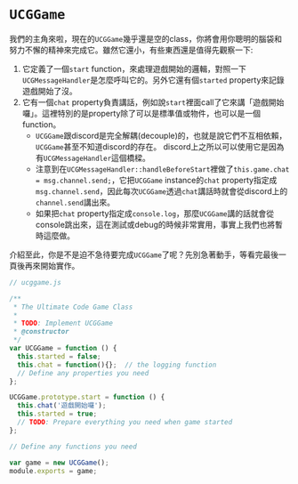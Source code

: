# `UCGGame`

我們的主角來啦，現在的`UCGGame`幾乎還是空的class，你將會用你聰明的腦袋和努力不懈的精神來完成它。雖然它還小，有些東西還是值得先觀察一下:

1. 它定義了一個`start` function，來處理遊戲開始的邏輯，對照一下`UCGMessageHandler`是怎麼呼叫它的。另外它還有個`started` property來記錄遊戲開始了沒。
2. 它有一個`chat` property負責講話，例如說`start`裡面call了它來講「遊戲開始囉」。這裡特別的是property除了可以是標準值或物件，也可以是一個function。
    * `UCGGame`跟discord是完全解耦(decouple)的，也就是說它們不互相依賴，`UCGGame`甚至不知道discord的存在。
    discord上之所以可以使用它是因為有`UCGMessageHandler`這個橋樑。
    * 注意到在`UCGMessageHandler::handleBeforeStart`裡做了`this.game.chat = msg.channel.send;`，它把`UCGGame` instance的`chat` property指定成`msg.channel.send`，因此每次`UCGGame`透過`chat`講話時就會從discord上的`channel.send`講出來。
    * 如果把`chat` property指定成`console.log`，那麼`UCGGame`講的話就會從console跳出來，這在測試或debug的時候非常實用，事實上我們也將暫時這麼做。

介紹至此，你是不是迫不急待要完成`UCGGame`了呢？先別急著動手，等看完最後一頁後再來開始實作。

```javascript
// ucggame.js

/**
 * The Ultimate Code Game Class
 * 
 * TODO: Implement UCGGame
 * @constructor
 */
var UCGGame = function () {
  this.started = false;
  this.chat = function(){};  // the logging function
  // Define any properties you need
};

UCGGame.prototype.start = function () {
  this.chat('遊戲開始囉');
  this.started = true;
  // TODO: Prepare everything you need when game started
};

// Define any functions you need

var game = new UCGGame();
module.exports = game;

```


